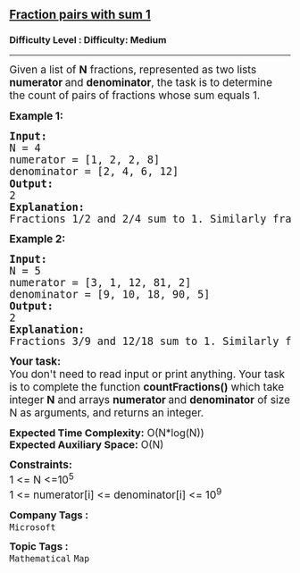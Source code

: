<h2><a href="https://www.geeksforgeeks.org/problems/fraction-pairs-with-sum-1/1?page=3&category=Map,set&sortBy=difficulty">Fraction pairs with sum 1</a></h2><h3>Difficulty Level : Difficulty: Medium</h3><hr><div class="problems_problem_content__Xm_eO"><p><span style="font-size: 18.6667px;">Given a list of <strong>N</strong> fractions, represented as two lists <strong>numerator </strong>and <strong>denominator</strong>, the task is to determine the count of pairs of fractions whose sum equals 1.</span></p>
<p><span style="font-size: 14pt;"><strong>Example 1:</strong></span></p>
<pre><span style="font-size: 14pt;"><strong>I</strong><strong>nput:</strong><br>N = 4<br>numerator = [1, 2, 2, 8]<br>denominator = [2, 4, 6, 12]<span style="font-family: sans-serif; white-space: normal;"><br></span><strong>Output:</strong>
2
<strong>Explanation:<br></strong>Fractions 1/2 and 2/4 sum to 1. Similarly fractions 2/6 and 8/12 sum to 1. So there are 2 pairs of fractions which sum to 1.
</span></pre>
<p><span style="font-size: 14pt;"><strong>Example 2:</strong></span></p>
<pre><span style="font-size: 14pt;"><strong>Input:<br></strong>N = 5<br>numerator = [3, 1, 12, 81, 2]<br>denominator = [9, 10, 18, 90, 5]<br><strong>Output:</strong>
2
<strong>Explanation:<br></strong>Fractions 3/9 and 12/18 sum to 1. Similarly fractions 1/10 and 81/90 sum to 1. So there are 2 pairs of fractions which sum to 1.<br></span></pre>
<p><span style="font-size: 14pt;"><strong>Your task:</strong><br>You don't need to read input or print anything. Your task is to complete the function&nbsp;<strong>countFractions()</strong>&nbsp;which take integer&nbsp;<strong>N</strong> and arrays <strong>numerator&nbsp;</strong></span><span style="font-size: 18.6667px;">and </span><strong style="font-size: 14pt;">denominator</strong><span style="font-size: 14pt;"> of size N as arguments, and returns an integer.</span></p>
<p><span style="font-size: 14pt;"><strong style="font-size: 18px;">Expected Time Complexity:</strong><span style="font-size: 18px;"> O(N*log(N))</span><br style="font-size: 18px;"><strong style="font-size: 18px;">Expected Auxiliary Space:</strong><span style="font-size: 18px;">&nbsp;O(N)</span></span></p>
<p><span style="font-size: 14pt;"><strong>Constraints:</strong><br>1 &lt;= N &lt;=10<sup>5</sup><br>1 &lt;= numerator[i] &lt;= denominator[i] &lt;= 10<sup>9</sup></span></p></div><p><span style=font-size:18px><strong>Company Tags : </strong><br><code>Microsoft</code>&nbsp;<br><p><span style=font-size:18px><strong>Topic Tags : </strong><br><code>Mathematical</code>&nbsp;<code>Map</code>&nbsp;